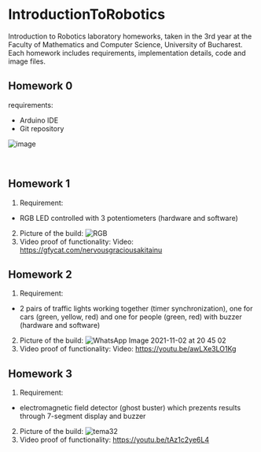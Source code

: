 # IntroductionToRobotics
Introduction to Robotics laboratory homeworks, taken in the 3rd year at the Faculty of Mathematics and Computer Science, University of Bucharest. Each homework includes requirements, implementation details, code and image files.

## Homework 0
requirements:
- Arduino IDE
- Git repository

![image](https://user-images.githubusercontent.com/61291904/138046528-0145df05-f193-4c42-94cc-e06b6c6a5578.png)

<br />

## Homework 1
1. Requirement:
- RGB LED controlled with 3 potentiometers (hardware and software)
2. Picture of the build:
![RGB](https://user-images.githubusercontent.com/61291904/138946361-9f926bf9-748b-4615-a74e-7a29adce973b.jpeg)
3. Video proof of functionality: 
Video: https://gfycat.com/nervousgraciousakitainu

## Homework 2
1. Requirement:
- 2 pairs of traffic lights working together (timer synchronization), one for cars (green, yellow, red) and one for people (green, red) with buzzer (hardware and software)
2. Picture of the build:
![WhatsApp Image 2021-11-02 at 20 45 02](https://user-images.githubusercontent.com/61291904/139926296-77d6812f-7ed4-43a5-b0f3-4396901573f7.jpeg)
3. Video proof of functionality: 
Video: https://youtu.be/awLXe3LO1Kg

## Homework 3
1. Requirement:
- electromagnetic field detector (ghost buster) which prezents results through 7-segment display and buzzer
2. Picture of the build:
![tema32](https://user-images.githubusercontent.com/61291904/141182915-cb0b9c34-9edd-4fae-9652-5301e4fdcf45.jpeg)
4. Video proof of functionality: 
https://youtu.be/tAz1c2ye6L4

